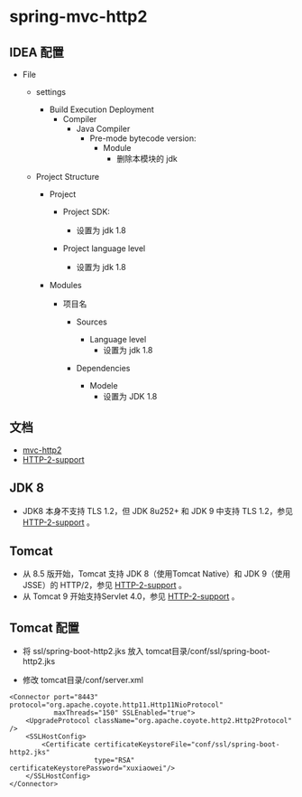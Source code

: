 # spring-mvc-http2

## IDEA 配置

- File
    - settings
        - Build Execution Deployment
            - Compiler
                - Java Compiler
                    - Pre-mode bytecode version:
                        - Module
                            - 删除本模块的 jdk

    - Project Structure
        - Project
            - Project SDK:
                - 设置为 jdk 1.8
            
            - Project language level
                - 设置为 jdk 1.8

        - Modules
            - 项目名
                - Sources
                    - Language level
                        - 设置为 jdk 1.8
                
                - Dependencies
                    - Modele
                        - 设置为 JDK 1.8

## 文档

- [mvc-http2](https://docs.spring.io/spring/docs/current/spring-framework-reference/web.html#mvc-http2)
- [HTTP-2-support](https://github.com/spring-projects/spring-framework/wiki/HTTP-2-support)

## JDK 8

- JDK8 本身不支持 TLS 1.2，但 JDK 8u252+ 和 JDK 9 中支持 TLS 1.2，参见 [HTTP-2-support](https://github.com/spring-projects/spring-framework/wiki/HTTP-2-support) 。

## Tomcat

- 从 8.5 版开始，Tomcat 支持 JDK 8（使用Tomcat Native）和 JDK 9（使用JSSE）的 HTTP/2，参见 [HTTP-2-support](https://github.com/spring-projects/spring-framework/wiki/HTTP-2-support) 。
- 从 Tomcat 9 开始支持Servlet 4.0，参见 [HTTP-2-support](https://github.com/spring-projects/spring-framework/wiki/HTTP-2-support) 。

## Tomcat 配置

- 将 ssl/spring-boot-http2.jks 放入 tomcat目录/conf/ssl/spring-boot-http2.jks

- 修改 tomcat目录/conf/server.xml
~~~
<Connector port="8443" protocol="org.apache.coyote.http11.Http11NioProtocol"
           maxThreads="150" SSLEnabled="true">
    <UpgradeProtocol className="org.apache.coyote.http2.Http2Protocol" />
    <SSLHostConfig>
        <Certificate certificateKeystoreFile="conf/ssl/spring-boot-http2.jks"
                     type="RSA" certificateKeystorePassword="xuxiaowei"/>
    </SSLHostConfig>
</Connector>
~~~
